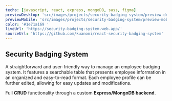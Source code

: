 ```yaml
---
techs: [javascript, react, express, mongoDB, sass, figma]
previewDesktop: 'src/images/projects/security-badging-system/preview-desktop.webp'
previewMobile: 'src/images/projects/security-badging-system/preview-mobile.webp'
color: '#1e71a169 '
liveUrl: 'https://security-badging-system.web.app/'
sourceUrl: 'https://github.com/kuanoni/react-security-badging-system'
---
```


## Security Badging System

A straightforward and user-friendly way to manage an employee badging system.
It features a searchable table that presents employee information in an organized and easy-to-read format.
Each employee profile can be further edited, allowing for easy updates and modifications.

Full **CRUD** functionality through a custom **Express/MongoDB backend**.
